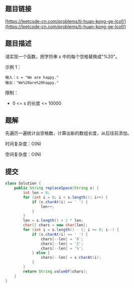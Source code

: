 ## 题目链接

[https://leetcode-cn.com/problems/ti-huan-kong-ge-lcof/](https://leetcode-cn.com/problems/ti-huan-kong-ge-lcof/)

## 题目描述

请实现一个函数，把字符串 s 中的每个空格替换成"%20"。

示例 1：

```
输入：s = "We are happy."
输出："We%20are%20happy."
```

限制：

- 0 <= s 的长度 <= 10000

## 题解

先遍历一遍统计出空格数，计算出新的数组长度，从后往前添加。

时间复杂度：O(N)

空间复杂度：O(N)

## 提交

```java
class Solution {
    public String replaceSpace(String s) {
        int len = 0;
        for (int i = 0; i < s.length(); i++) {
            if (s.charAt(i) == ' ') {
                len++;
            }
        }
        len = s.length() + 2 * len;
        char[] chars = new char[len];
        for (int i = s.length() - 1; i >= 0; i--) {
            if (s.charAt(i) == ' ') {
                chars[--len] = '0';
                chars[--len] = '2';
                chars[--len] = '%';
            } else {
                chars[--len] = s.charAt(i);
            }
        }
        return String.valueOf(chars);
    }
}
```